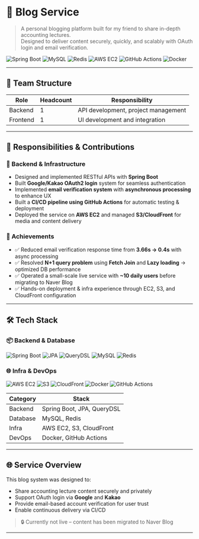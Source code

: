 # 📘 Blog Service

> A personal blogging platform built for my friend to share in-depth accounting lectures.  
> Designed to deliver content securely, quickly, and scalably with OAuth login and email verification.

![Spring Boot](https://img.shields.io/badge/Spring%20Boot-6DB33F?style=for-the-badge&logo=spring-boot&logoColor=white)
![MySQL](https://img.shields.io/badge/MySQL-00758F?style=for-the-badge&logo=mysql&logoColor=white)
![Redis](https://img.shields.io/badge/Redis-DC382D?style=for-the-badge&logo=redis&logoColor=white)
![AWS EC2](https://img.shields.io/badge/AWS%20EC2-FF9900?style=for-the-badge&logo=amazon-aws&logoColor=white)
![GitHub Actions](https://img.shields.io/badge/GitHub%20Actions-2088FF?style=for-the-badge&logo=github-actions&logoColor=white)
![Docker](https://img.shields.io/badge/Docker-2496ED?style=for-the-badge&logo=docker&logoColor=white)

---

## 👥 Team Structure

| Role     | Headcount | Responsibility                          |
|----------|-----------|-------------------------------------------|
| Backend  | 1         | API development, project management       |
| Frontend | 1         | UI development and integration            |

---

## 🧩 Responsibilities & Contributions

### 🔧 Backend & Infrastructure

- Designed and implemented RESTful APIs with **Spring Boot**
- Built **Google/Kakao OAuth2 login** system for seamless authentication
- Implemented **email verification system** with **asynchronous processing** to enhance UX
- Built a **CI/CD pipeline using GitHub Actions** for automatic testing & deployment
- Deployed the service on **AWS EC2** and managed **S3/CloudFront** for media and content delivery

### 🚀 Achievements

- ✅ Reduced email verification response time from **3.66s → 0.4s** with async processing  
- ✅ Resolved **N+1 query problem** using **Fetch Join** and **Lazy loading** → optimized DB performance  
- ✅ Operated a small-scale live service with **~10 daily users** before migrating to Naver Blog  
- ✅ Hands-on deployment & infra experience through EC2, S3, and CloudFront configuration

---

## 🛠️ Tech Stack

### 📦 Backend & Database

![Spring Boot](https://img.shields.io/badge/Spring%20Boot-6DB33F?style=flat-square&logo=spring-boot&logoColor=white)
![JPA](https://img.shields.io/badge/JPA-59666C?style=flat-square)
![QueryDSL](https://img.shields.io/badge/QueryDSL-11B48A?style=flat-square)
![MySQL](https://img.shields.io/badge/MySQL-00758F?style=flat-square&logo=mysql&logoColor=white)
![Redis](https://img.shields.io/badge/Redis-DC382D?style=flat-square&logo=redis&logoColor=white)

### 🌐 Infra & DevOps

![AWS EC2](https://img.shields.io/badge/AWS%20EC2-FF9900?style=flat-square&logo=amazon-aws&logoColor=white)
![S3](https://img.shields.io/badge/AWS%20S3-569A31?style=flat-square&logo=amazon-s3&logoColor=white)
![CloudFront](https://img.shields.io/badge/CloudFront-232F3E?style=flat-square&logo=amazon-aws&logoColor=white)
![Docker](https://img.shields.io/badge/Docker-2496ED?style=flat-square&logo=docker&logoColor=white)
![GitHub Actions](https://img.shields.io/badge/GitHub%20Actions-2088FF?style=flat-square&logo=github-actions&logoColor=white)

| Category       | Stack |
|----------------|-------|
| Backend        | Spring Boot, JPA, QueryDSL |
| Database       | MySQL, Redis |
| Infra          | AWS EC2, S3, CloudFront |
| DevOps         | Docker, GitHub Actions |


---

## 🌐 Service Overview

This blog system was designed to:

- Share accounting lecture content securely and privately
- Support OAuth login via **Google** and **Kakao**
- Provide email-based account verification for user trust
- Enable continuous delivery via CI/CD

> 🔒 Currently not live – content has been migrated to Naver Blog

---
